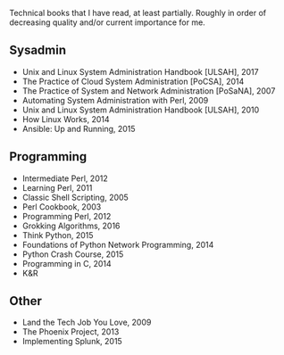 Technical books that I have read, at least partially. Roughly in order of decreasing quality and/or current importance for me.

Sysadmin
--------

* Unix and Linux System Administration Handbook [ULSAH], 2017
* The Practice of Cloud System Administration [PoCSA], 2014
* The Practice of System and Network Administration [PoSaNA], 2007
* Automating System Administration with Perl, 2009
* Unix and Linux System Administration Handbook [ULSAH], 2010
* How Linux Works, 2014
* Ansible: Up and Running, 2015

Programming
-----------

* Intermediate Perl, 2012
* Learning Perl, 2011
* Classic Shell Scripting, 2005
* Perl Cookbook, 2003
* Programming Perl, 2012
* Grokking Algorithms, 2016
* Think Python, 2015
* Foundations of Python Network Programming, 2014
* Python Crash Course, 2015
* Programming in C, 2014
* K&R

Other
-----

* Land the Tech Job You Love, 2009
* The Phoenix Project, 2013
* Implementing Splunk, 2015
